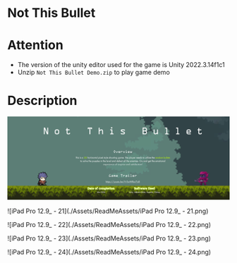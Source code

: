 # Not This Bullet

# Attention

+ The version of the unity editor used for the game is Unity 2022.3.14f1c1
+ Unzip `Not This Bullet Demo.zip` to play game demo

# Description

![Image Title](https://github.com/BamoSH/Not-this-bullet/blob/821b135824bc238a2f07ffd4b5b8dc0c6efd14b2/Assets/ReadMeAssets/iPad%20Pro%2012.9_%20-%2020.png)

![iPad Pro 12.9_ - 21](./Assets/ReadMeAssets/iPad Pro 12.9_ - 21.png)

![iPad Pro 12.9_ - 22](./Assets/ReadMeAssets/iPad Pro 12.9_ - 22.png)

![iPad Pro 12.9_ - 23](./Assets/ReadMeAssets/iPad Pro 12.9_ - 23.png)

![iPad Pro 12.9_ - 24](./Assets/ReadMeAssets/iPad Pro 12.9_ - 24.png)




